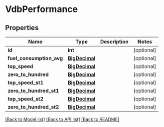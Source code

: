 # VdbPerformance

## Properties
Name | Type | Description | Notes
------------ | ------------- | ------------- | -------------
**id** | **int** |  | [optional] 
**fuel_consumption_avg** | [**BigDecimal**](BigDecimal.md) |  | [optional] 
**top_speed** | [**BigDecimal**](BigDecimal.md) |  | [optional] 
**zero_to_hundred** | [**BigDecimal**](BigDecimal.md) |  | [optional] 
**top_speed_st1** | [**BigDecimal**](BigDecimal.md) |  | [optional] 
**zero_to_hundred_st1** | [**BigDecimal**](BigDecimal.md) |  | [optional] 
**top_speed_st2** | [**BigDecimal**](BigDecimal.md) |  | [optional] 
**zero_to_hundred_st2** | [**BigDecimal**](BigDecimal.md) |  | [optional] 

[[Back to Model list]](../README.md#documentation-for-models) [[Back to API list]](../README.md#documentation-for-api-endpoints) [[Back to README]](../README.md)

